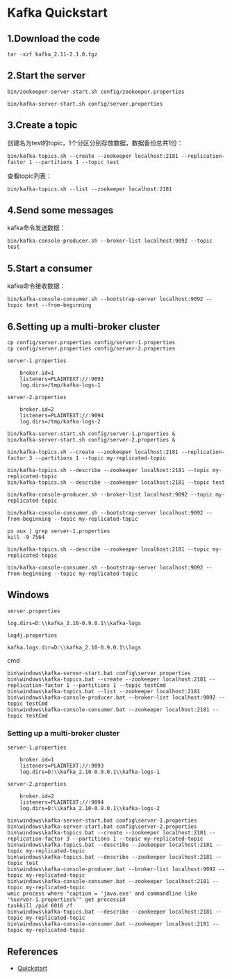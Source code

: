 # Kafka Quickstart
## 1.Download the code
```
tar -xzf kafka_2.11-2.1.0.tgz
```

## 2.Start the server
```
bin/zookeeper-server-start.sh config/zookeeper.properties
```
```
bin/kafka-server-start.sh config/server.properties
```

## 3.Create a topic
创建名为test的topic，1个分区分别存放数据，数据备份总共1份：
```
bin/kafka-topics.sh --create --zookeeper localhost:2181 --replication-factor 1 --partitions 1 --topic test
```
查看topic列表：
```
bin/kafka-topics.sh --list --zookeeper localhost:2181
```

## 4.Send some messages
kafka命令发送数据：
```
bin/kafka-console-producer.sh --broker-list localhost:9092 --topic test
```

## 5.Start a consumer
kafka命令接收数据：
```
bin/kafka-console-consumer.sh --bootstrap-server localhost:9092 --topic test --from-beginning
```

## 6.Setting up a multi-broker cluster
```
cp config/server.properties config/server-1.properties
cp config/server.properties config/server-2.properties
```
`server-1.properties`
```
    broker.id=1
    listeners=PLAINTEXT://:9093
    log.dirs=/tmp/kafka-logs-1
```
`server-2.properties`
```
    broker.id=2
    listeners=PLAINTEXT://:9094
    log.dirs=/tmp/kafka-logs-2
```
```
bin/kafka-server-start.sh config/server-1.properties &
bin/kafka-server-start.sh config/server-2.properties &
```
```
bin/kafka-topics.sh --create --zookeeper localhost:2181 --replication-factor 3 --partitions 1 --topic my-replicated-topic
```
```
bin/kafka-topics.sh --describe --zookeeper localhost:2181 --topic my-replicated-topic
bin/kafka-topics.sh --describe --zookeeper localhost:2181 --topic test
```
```
bin/kafka-console-producer.sh --broker-list localhost:9092 --topic my-replicated-topic
```
```
bin/kafka-console-consumer.sh --bootstrap-server localhost:9092 --from-beginning --topic my-replicated-topic
```
```
ps aux | grep server-1.properties
kill -9 7564
```
```
bin/kafka-topics.sh --describe --zookeeper localhost:2181 --topic my-replicated-topic
```
```
bin/kafka-console-consumer.sh --bootstrap-server localhost:9092 --from-beginning --topic my-replicated-topic
```

## Windows
`server.properties`
```
log.dirs=D:\\kafka_2.10-0.9.0.1\\kafka-logs
```
`log4j.properties`
```
kafka.logs.dir=D:\\kafka_2.10-0.9.0.1\\logs
```
cmd
```
bin\windows\kafka-server-start.bat config\server.properties
bin\windows\kafka-topics.bat --create --zookeeper localhost:2181 --replication-factor 1 --partitions 1 --topic testCmd
bin\windows\kafka-topics.bat --list --zookeeper localhost:2181
bin\windows\kafka-console-producer.bat --broker-list localhost:9092 --topic testCmd
bin\windows\kafka-console-consumer.bat --zookeeper localhost:2181 --topic testCmd
```

### Setting up a multi-broker cluster
`server-1.properties`
```
    broker.id=1
    listeners=PLAINTEXT://:9093
    log.dirs=D:\\kafka_2.10-0.9.0.1\\kafka-logs-1
```
`server-2.properties`
```
    broker.id=2
    listeners=PLAINTEXT://:9094
    log.dirs=D:\\kafka_2.10-0.9.0.1\\kafka-logs-2
```
```
bin\windows\kafka-server-start.bat config\server-1.properties
bin\windows\kafka-server-start.bat config\server-2.properties
bin\windows\kafka-topics.bat --create --zookeeper localhost:2181 --replication-factor 3 --partitions 1 --topic my-replicated-topic
bin\windows\kafka-topics.bat --describe --zookeeper localhost:2181 --topic my-replicated-topic
bin\windows\kafka-topics.bat --describe --zookeeper localhost:2181 --topic test
bin\windows\kafka-console-producer.bat --broker-list localhost:9092 --topic my-replicated-topic
bin\windows\kafka-console-consumer.bat --zookeeper localhost:2181 --topic my-replicated-topic
wmic process where "caption = 'java.exe' and commandline like '%server-1.properties%'" get processid
taskkill /pid 6016 /f
bin\windows\kafka-topics.bat --describe --zookeeper localhost:2181 --topic my-replicated-topic
bin\windows\kafka-console-consumer.bat --zookeeper localhost:2181 --topic my-replicated-topic
```


## References
- [Quickstart](http://kafka.apache.org/quickstart)